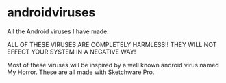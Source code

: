 # androidviruses
All the Android viruses I have made.

ALL OF THESE VIRUSES ARE COMPLETELY HARMLESS!! THEY WILL NOT EFFECT YOUR SYSTEM IN A NEGATIVE WAY!

Most of these viruses will be inspired by a well known android virus named My Horror.
These are all made with Sketchware Pro.
